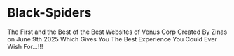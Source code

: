# Black-Spiders
The First and the Best of the Best Websites of Venus Corp Created By Zinas on June 9th 2025 Which Gives You The Best Experience You Could Ever Wish For...!!!
